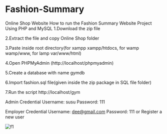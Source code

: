 # Fashion-Summary
 Online Shop Website
How to run the Fashion Summary Website Project Using PHP and MySQL
1.Download the zip file

2.Extract the file and copy Online Shop folder

3.Paste inside root directory(for xampp xampp/htdocs, for wamp wamp/www, for lamp var/www/html)

4.Open PHPMyAdmin (http://localhost/phpmyadmin)

5.Create a database with name gymdb

6.Import fashion.sql file(given inside the zip package in SQL file folder)

7.Run the script http://localhost/gym

Admin Credential
Username: susu
Password:  111

Employer Credential
Username: dee@gmail.com
Password: 111
or Register a new user

![f1](https://github.com/user-attachments/assets/b179a9dd-ffc0-4fd0-b288-8956e33f588c)
